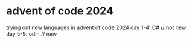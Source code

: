 # advent of code 2024
trying out new languages in advent of code 2024
day 1-4: C#   // not new
day 5-9: odin // new
